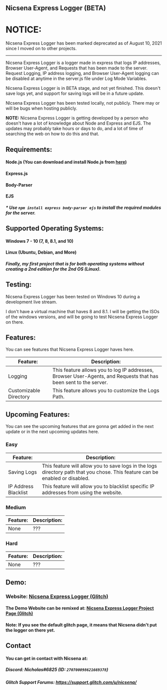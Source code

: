 ## Nicsena Express Logger (BETA)


# NOTICE:
Nicsena Express Logger has been marked deprecated as of August 10, 2021 since I moved on to other projects.


---------------------------------------

Nicsena Express Logger is a logger made in express that logs IP addresses, Browser User-Agent, and Requests that has been made to the server. Request Logging, IP address logging, and Browser User-Agent logging can be disabled at anytime in the server.js file under Log Mode Variables. 

Nicsena Express Logger is in BETA stage, and not yet finished. This doesn't save logs yet, and support for saving logs will be in a future update.

NIcsena Express Logger has been tested locally, not publicly. There may or will be bugs when hosting publicly.

**NOTE:** Nicsena Express Logger is getting developed by a person who doesn't have a lot of knowledge about Node and Express and EJS. The updates may probably take hours or days to do, and a lot of time of searching the web on how to do this and that.

## Requirements:

#### Node.js (You can download and install Node.js from [here](https://nodejs.org/en/download/ "here"))
#### Express.js
#### Body-Parser
#### EJS

##### * Use `npm install express body-parser ejs` to install the required modules for the server.

## Supported Operating Systems:

#### Windows 7 - 10 (7, 8, 8.1, and 10)
#### Linux (Ubuntu, Debian, and More)

##### Finally, my first project that is for both operating systems without creating a 2nd edition for the 2nd OS (Linux).

## Testing:

Nicsena Express Logger has been tested on Windows 10 during a development live stream.

I don't have a virtual machine that haves 8 and 8.1. I will be getting the ISOs of the windows versions, and will be going to test Nicsena Express Logger on there.

## Features:

You can see features that Nicsena Express Logger haves here.

| Feature: | Description: |
| ------------ | ------------ |
| Logging  | This feature allows you to log IP addresses, Browser User-Agents, and Requests that has been sent to the server.|
| Customizable Directory | This feature allows you to customize the Logs Path. |

## Upcoming Features:

You can see the upcoming features that are gonna get added in the next update or in the next upcoming updates here.

### Easy
| Feature: | Description: |
| ------------ | ------------ |
| Saving Logs | This feature will allow you to save logs in the logs directory path that you chose. This feature can be enabled or disabled. 
| IP Address Blacklist | This feature will allow you to blacklist specific IP addresses from using the website. |

### Medium
| Feature: | Description: |
| ------------ | ------------ |
| None | ??? |

### Hard
| Feature: | Description: |
| ------------ | ------------ |
| None | ??? |

## Demo:

### Website: [Nicsena Express Logger (Glitch)](https://nicsena-express-logger.glitch.me/ "Nicsena Express Logger (Glitch)")
#### The Demo Website can be remixed at: [Nicsena Express Logger Project Page (Glitch)](https://glitch.com/~nicsena-express-logger "Nicsena Express Logger Project Page (Glitch)")
#### Note: If you see the default glitch page, it means that Nicsena didn't put the logger on there yet.

## Contact

#### You can get in contact with Nicsena at:

##### Discord: **Nicholas#6825 (ID: `270700098621669378`)**
##### Glitch Support Forums: **https://support.glitch.com/u/nicsena/**
